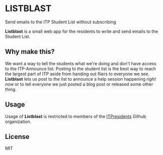 # LISTBLAST
Send emails to the ITP Student List without subscribing

**Listblast** is a small web app for the residents to write and send emails to the Student List.

## Why make this?
We want a way to tell the students what we're doing and don't have access to the ITP-Announce list. Posting to the student list is the best way to reach the largest part of ITP aside from handing out fliers to everyone we see. **Listblast** lets us post to the list to announce a help session happening _right now_ or to tell everyone we just posted a blog post or released some other thing.

## Usage
Usage of **Listblast** is restricted to members of the [ITPresidents](http://github.com/itpresidents) Github organization.

## License
MIT